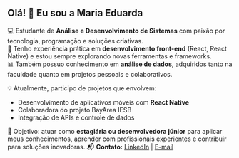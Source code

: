 ## Olá! 👋 Eu sou a Maria Eduarda

💻 Estudante de **Análise e Desenvolvimento de Sistemas** com paixão por tecnologia, programação e soluções criativas.  
🚀 Tenho experiência prática em **desenvolvimento front-end** (React, React Native) e estou sempre explorando novas ferramentas e frameworks.  
📊 Também possuo conhecimento em **análise de dados**, adquiridos tanto na faculdade quanto em projetos pessoais e colaborativos.  

💡 Atualmente, participo de projetos que envolvem:
- Desenvolvimento de aplicativos móveis com **React Native**
- Colaboradora do projeto BayArea IESB 
- Integração de APIs e controle de dados

🎯 Objetivo: atuar como **estagiária ou desenvolvedora júnior** para aplicar meus conhecimentos, aprender com profissionais experientes e contribuir para soluções inovadoras.
📬 **Contato:** [LinkedIn](https://www.linkedin.com/in/maria-eduarda-fernandes-calado-39b627198) | [E-mail](dudacalado2006@gmail.com)
